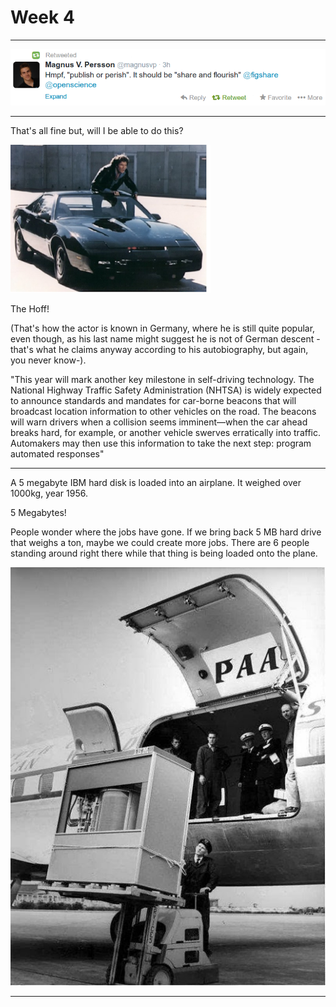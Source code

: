 # Week 4

---

![](Screenshotfrom2014-01-20131831.png)

---

That's all fine but, will I be able to do this?

![](BbX1_W3CUAAFEyF.png)

The Hoff!

(That's how the actor is known in Germany, where he is still quite
popular, even though, as his last name might suggest he is not of
German descent -that's what he claims anyway according to his
autobiography, but again, you never know-).

"This year will mark another key milestone in self-driving 
technology. The National Highway Traffic Safety Administration (NHTSA) 
is widely expected to announce standards and mandates for car-borne 
beacons that will broadcast location information to other vehicles on 
the road. The beacons will warn drivers when a collision seems 
imminent—when the car ahead breaks hard, for example, or another vehicle
 swerves erratically into traffic. Automakers may then use this 
information to take the next step: program automated responses"

---

A 5 megabyte IBM hard disk is loaded into an airplane. It weighed over
1000kg, year 1956.

5 Megabytes! 

People wonder where the jobs have gone. If we bring back 5 MB hard drive that weighs a ton, maybe we could create more jobs. There are 6 people standing around right there while that thing is being loaded onto the plane. 

![](BdIvBSMIUAAHqla.jpg)

---

